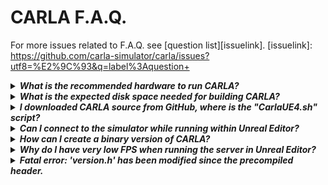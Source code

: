 <h1>CARLA F.A.Q.</h1>

For more issues related to F.A.Q. see [question list][issuelink].
[issuelink]: https://github.com/carla-simulator/carla/issues?utf8=%E2%9C%93&q=label%3Aquestion+

<!-- ======================================================================= -->
  <details>
    <summary><h5 style="display:inline">
    What is the recommended hardware to run CARLA?
    </h5></summary>

  CARLA is a very performance demanding software, at the very minimum you would
  need a computer with a dedicated GPU capable of running Unreal Engine. See
  [Unreal Engine's recommended hardware](https://wiki.unrealengine.com/Recommended_Hardware).

  </details>

<!-- ======================================================================= -->
  <details>
    <summary><h5 style="display:inline">
    What is the expected disk space needed for building CARLA?
    </h5></summary>

  Building CARLA from source requires about 15GB of disk space, not counting
  Unreal Engine installation.

  However, you will also need to build and install Unreal Engine, which on Linux
  requires much more disk space as it keeps all the intermediate files,
  [see this thread](https://answers.unrealengine.com/questions/430541/linux-engine-size.html).

  </details>

<!-- ======================================================================= -->
  <details>
    <summary><h5 style="display:inline">
    I downloaded CARLA source from GitHub, where is the "CarlaUE4.sh" script?
    </h5></summary>

  There is no "CarlaUE4.sh" script in the source version of CARLA, you need to
  follow the instructions in the [documentation](http://carla.readthedocs.io) for
  building CARLA from source.

  Once you open the project in the Unreal Editor, you can hit Play to test CARLA.

  </details>

<!-- ======================================================================= -->
  <details>
    <summary><h5 style="display:inline">
    Can I connect to the simulator while running within Unreal Editor?
    </h5></summary>

  Yes, you can connect a Python client to a simulator running within Unreal
  Editor. Press the "Play" button and wait until the scene is loaded, at that
  point you can connect as you would with the standalone simulator.

  </details>

<!-- ======================================================================= -->
  <details>
    <summary><h5 style="display:inline">
    How can I create a binary version of CARLA?
    </h5></summary>

  In Linux, the recommended way is to run `make package` in the project folder.
  This method makes a packaged version of the project, including the Python API
  modules. This is the method we use to make a release of CARLA for Linux.

  Alternatively, it is possible to compile a binary version of CARLA within Unreal
  Editor, open the CarlaUE4 project, go to the menu "File -> Package Project", and
  select your platform. This takes a while, but in the end it should generate a
  packaged version of CARLA to execute without Unreal Editor.

  </details>

<!-- ======================================================================= -->
  <details>
    <summary><h5 style="display:inline">
    Why do I have very low FPS when running the server in Unreal Editor?
    </h5></summary>

  UE4 Editor goes to a low performance mode when out of focus. It can be disabled
  in the editor preferences. Go to "Edit->Editor Preferences->Performance" and
  disable the "Use Less CPU When in Background" option.

  </details>

<!-- ======================================================================= -->
  <details>
    <summary><h5 style="display:inline">
    Fatal error: 'version.h' has been modified since the precompiled header.
    </h5></summary>

  This happens from time to time due to Linux updates, and for that we have a
  special target in our Makefile

      $ make hard-clean
      $ make CarlaUE4Editor

  It takes a long time but fixes the issue.

  </details>

